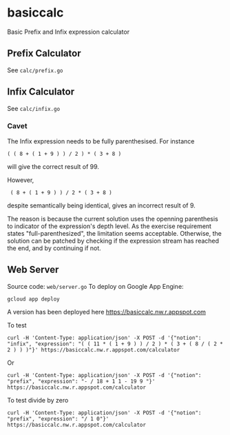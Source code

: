 # basiccalc
Basic Prefix and Infix expression calculator

## Prefix Calculator
See ```calc/prefix.go```

## Infix Calculator
See ```calc/infix.go```

### Cavet
The Infix expression needs to be fully parenthesised. For instance

```
( ( 8 + ( 1 + 9 ) ) / 2 ) * ( 3 + 8 )
```
will give the correct result of 99.

However,
```
 ( 8 + ( 1 + 9 ) ) / 2 * ( 3 + 8 )
```
despite semantically being identical, gives an incorrect result of 9. 

The reason is because the current solution uses the openning parenthesis to indicator of the expression's depth level. As the exercise requirement states "full-parenthesized", the limitation seems acceptable. Otherwise, the solution can be patched by checking if the expression stream has reached the end, and by continuing if not.

## Web Server
Source code: ```web/server.go```
To deploy on Google App Engine:
```
gcloud app deploy
```

A version has been deployed here
https://basiccalc.nw.r.appspot.com

To test
```
curl -H 'Content-Type: application/json' -X POST -d '{"notion": "infix", "expression": "( ( 11 * ( 1 + 9 ) ) / 2 ) * ( 3 + ( 8 / ( 2 * 2 ) ) )"}' https://basiccalc.nw.r.appspot.com/calculator
```

Or
```
curl -H 'Content-Type: application/json' -X POST -d '{"notion": "prefix", "expression": "- / 18 + 1 1 - 19 9 "}' https://basiccalc.nw.r.appspot.com/calculator
```

To test divide by zero
```
curl -H 'Content-Type: application/json' -X POST -d '{"notion": "prefix", "expression": "/ 1 0"}' https://basiccalc.nw.r.appspot.com/calculator
```